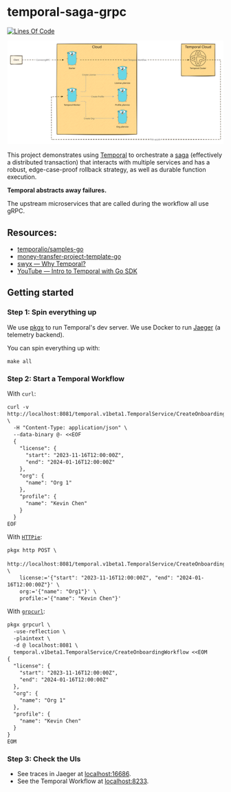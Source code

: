 # temporal-saga-grpc

[![Lines Of Code](https://aschey.tech/tokei/github/kevinmichaelchen/temporal-saga-grpc?category=code&style=for-the-badge)](https://github.com/kevinmichaelchen/temporal-saga-grpc)

<p align="center">

![./docs/diagrams/architecture.svg](./docs/diagrams/architecture.svg)

</p>

This project demonstrates using
<a target="_blank" href="https://temporal.io/">Temporal</a> to orchestrate a
<a target="_blank" href="https://microservices.io/patterns/data/saga.html">saga</a>
(effectively a distributed transaction) that interacts with multiple services
and has a robust, edge-case-proof rollback strategy, as well as durable function
execution.

**Temporal abstracts away failures.**

The upstream microservices that are called during the workflow all use gRPC.

## Resources:

- <a target="_blank" href="https://github.com/temporalio/samples-go/blob/main/saga/workflow.go">temporalio/samples-go</a>
- <a target="_blank" href="https://github.com/temporalio/money-transfer-project-template-go/blob/main/workflow.go">money-transfer-project-template-go</a>
- <a target="_blank" href="https://www.swyx.io/why-temporal/">swyx — Why
  Temporal?</a>
- <a target="_blank" href="https://youtu.be/-KWutSkFda8">YouTube — Intro to
  Temporal with Go SDK</a>

## Getting started

### Step 1: Spin everything up

We use [pkgx][pkgx] to run Temporal's dev server. We use Docker to run
[Jaeger][jaeger] (a telemetry backend).

[pkgx]: https://pkgx.sh/
[jaeger]: https://www.jaegertracing.io

You can spin everything up with:

```shell
make all
```

### Step 2: Start a Temporal Workflow

With `curl`:

```shell
curl -v http://localhost:8081/temporal.v1beta1.TemporalService/CreateOnboardingWorkflow \
  -H "Content-Type: application/json" \
  --data-binary @- <<EOF
  {
    "license": {
      "start": "2023-11-16T12:00:00Z",
      "end": "2024-01-16T12:00:00Z"
    },
    "org": {
      "name": "Org 1"
    },
    "profile": {
      "name": "Kevin Chen"
    }
  }
EOF
```

With [`HTTPie`](https://httpie.io/):

```shell
pkgx http POST \
  http://localhost:8081/temporal.v1beta1.TemporalService/CreateOnboardingWorkflow \
    license:='{"start": "2023-11-16T12:00:00Z", "end": "2024-01-16T12:00:00Z"}' \
    org:='{"name": "Org1"}' \
    profile:='{"name": "Kevin Chen"}'
```

With [`grpcurl`](https://github.com/fullstorydev/grpcurl):

```shell
pkgx grpcurl \
  -use-reflection \
  -plaintext \
  -d @ localhost:8081 \
  temporal.v1beta1.TemporalService/CreateOnboardingWorkflow <<EOM
{
  "license": {
    "start": "2023-11-16T12:00:00Z",
    "end": "2024-01-16T12:00:00Z"
  },
  "org": {
    "name": "Org 1"
  },
  "profile": {
    "name": "Kevin Chen"
  }
}
EOM
```

### Step 3: Check the UIs

- See traces in Jaeger at [localhost:16686][jaeger-ui].
- See the Temporal Workflow at [localhost:8233][temporal-ui].

[temporal-ui]: http://localhost:8233
[jaeger-ui]: http://localhost:16686
